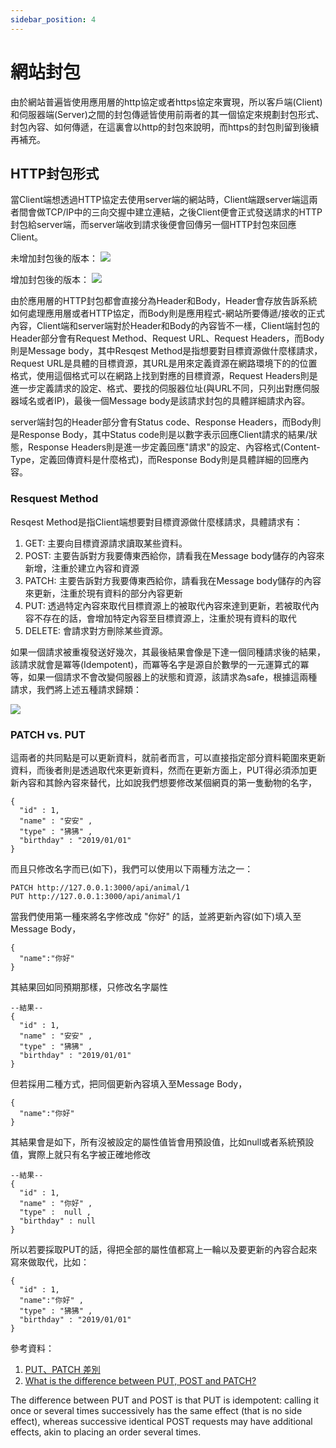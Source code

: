 ```yaml
---
sidebar_position: 4
---
```


# 網站封包
由於網站普遍皆使用應用層的http協定或者https協定來實現，所以客戶端(Client)和伺服器端(Server)之間的封包傳遞皆使用前兩者的其一個協定來規劃封包形式、封包內容、如何傳遞，在這裏會以http的封包來說明，而https的封包則留到後續再補充。


## HTTP封包形式


當Client端想透過HTTP協定去使用server端的網站時，Client端跟server端這兩者間會做TCP/IP中的三向交握中建立連結，之後Client便會正式發送請求的HTTP封包給server端，而server端收到請求後便會回傳另一個HTTP封包來回應Client。

未增加封包後的版本：
![](https://res.cloudinary.com/dqfxgtyoi/image/upload/v1631431354/blog/how2useAPI/client2server_rzjbgc.png)

增加封包後的版本：
![](https://res.cloudinary.com/dqfxgtyoi/image/upload/v1631433951/blog/how2useAPI/detail_client2server_k7juuv.png)


由於應用層的HTTP封包都會直接分為Header和Body，Header會存放告訴系統如何處理應用層或者HTTP協定，而Body則是應用程式-網站所要傳遞/接收的正式內容，Client端和server端對於Header和Body的內容皆不一樣，Client端封包的Header部分會有Request Method、Request URL、Request Headers，而Body則是Message body，其中Resqest Method是指想要對目標資源做什麼樣請求，Request URL是具體的目標資源，其URL是用來定義資源在網路環境下的的位置格式，使用這個格式可以在網路上找到對應的目標資源，Request Headers則是進一步定義請求的設定、格式、要找的伺服器位址(與URL不同，只列出對應伺服器域名或者IP)，最後一個Message body是該請求封包的具體詳細請求內容。

server端封包的Header部分會有Status code、Response Headers，而Body則是Response Body，其中Status code則是以數字表示回應Client請求的結果/狀態，Response Headers則是進一步定義回應"請求"的設定、內容格式(Content-Type，定義回傳資料是什麼格式)，而Response Body則是具體詳細的回應內容。

### Resquest Method
Resqest Method是指Client端想要對目標資源做什麼樣請求，具體請求有：
1. GET: 主要向目標資源請求讀取某些資料。
2. POST: 主要告訴對方我要傳東西給你，請看我在Message body儲存的內容來新增，注重於建立內容和資源
3. PATCH: 主要告訴對方我要傳東西給你，請看我在Message body儲存的內容來更新，注重於現有資料的部分內容更新
4. PUT: 透過特定內容來取代目標資源上的被取代內容來達到更新，若被取代內容不存在的話，會增加特定內容至目標資源上，注重於現有資料的取代
5. DELETE: 會請求對方刪除某些資源。

如果一個請求被重複發送好幾次，其最後結果會像是下達一個同種請求後的結果，該請求就會是冪等(Idempotent)，而冪等名字是源自於數學的一元運算式的冪等，如果一個請求不會改變伺服器上的狀態和資源，該請求為safe，根據這兩種請求，我們將上述五種請求歸類：

![](https://res.cloudinary.com/dqfxgtyoi/image/upload/v1631438998/blog/how2useAPI/safeAndIdempotent_yonpjf.png)

### PATCH vs. PUT
這兩者的共同點是可以更新資料，就前者而言，可以直接指定部分資料範圍來更新資料，而後者則是透過取代來更新資料，然而在更新方面上，PUT得必須添加更新內容和其餘內容來替代，比如說我們想要修改某個網頁的第一隻動物的名字，

```
{
  "id" : 1,
  "name" : "安安" ,
  "type" : "狒狒" , 
  "birthday" : "2019/01/01"
}
```

而且只修改名字而已(如下)，我們可以使用以下兩種方法之一：
```
PATCH http://127.0.0.1:3000/api/animal/1
PUT http://127.0.0.1:3000/api/animal/1
```

當我們使用第一種來將名字修改成 "你好" 的話，並將更新內容(如下)填入至Message Body，

```
{
  "name":"你好"
}
```

其結果回如同預期那樣，只修改名字屬性

```
--結果--
{
  "id" : 1,
  "name" : "安安" ,
  "type" : "狒狒" ,
  "birthday" : "2019/01/01"
}
```

但若採用二種方式，把同個更新內容填入至Message Body，

```
{
  "name":"你好"
}
```

其結果會是如下，所有沒被設定的屬性值皆會用預設值，比如null或者系統預設值，實際上就只有名字被正確地修改

```
--結果--
{
  "id" : 1,
  "name" : "你好" ,
  "type" :  null ,
  "birthday" : null
}
```
所以若要採取PUT的話，得把全部的屬性值都寫上一輪以及要更新的內容合起來寫來做取代，比如：
```
{
  "id" : 1,
  "name":"你好" ,
  "type" : "狒狒" ,
  "birthday" : "2019/01/01"
}
```


參考資料：
1. [PUT、PATCH 差別](https://ithelp.ithome.com.tw/articles/10224134)
2. [What is the difference between PUT, POST and PATCH?](https://stackoverflow.com/questions/31089221/what-is-the-difference-between-put-post-and-patch)


The difference between PUT and POST is that PUT is idempotent: calling it once or several times successively has the same effect (that is no side effect), whereas successive identical POST requests may have additional effects, akin to placing an order several times.